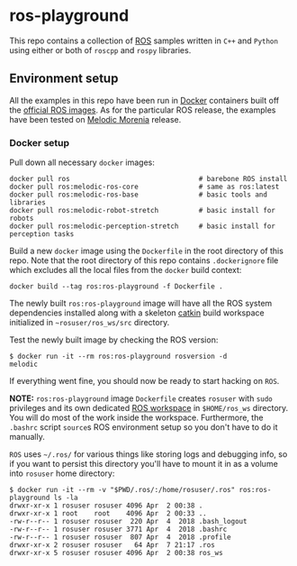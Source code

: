 # ros-playground

This repo contains a collection of [ROS](http://wiki.ros.org/) samples written in `C++` and `Python` using either or both of `roscpp` and `rospy` libraries.

## Environment setup

All the examples in this repo have been run in [Docker](https://www.docker.com/) containers built off the [official ROS images](https://hub.docker.com/r/library/ros/). As for the particular ROS release, the examples have been tested on [Melodic Morenia](http://wiki.ros.org/melodic) release.

### Docker setup

Pull down all necessary `docker` images:

```
docker pull ros                                # barebone ROS install
docker pull ros:melodic-ros-core               # same as ros:latest
docker pull ros:melodic-ros-base               # basic tools and libraries
docker pull ros:melodic-robot-stretch          # basic install for robots
docker pull ros:melodic-perception-stretch     # basic install for perception tasks
```

Build a new `docker` image using the `Dockerfile` in the root directory of this repo. Note that the root directory of this repo contains `.dockerignore` file which excludes all the local files from the `docker` build context:

```
docker build --tag ros:ros-playground -f Dockerfile .
```

The newly built `ros:ros-playground` image will have all the ROS system dependencies installed along with a skeleton [catkin](http://wiki.ros.org/catkin/Tutorials) build workspace initialized in `~rosuser/ros_ws/src` directory.

Test the newly built image by checking the ROS version:

```
$ docker run -it --rm ros:ros-playground rosversion -d
melodic
```
If everything went fine, you should now be ready to start hacking on `ROS`.

**NOTE:** `ros:ros-playground` image `Dockerfile` creates `rosuser` with `sudo` privileges and its own dedicated [ROS workspace](http://wiki.ros.org/catkin/Tutorials/create_a_workspace) in `$HOME/ros_ws` directory. You will do most of the work inside the workspace. Furthermore, the `.bashrc` script `source`s ROS environment setup so you don't have to do it manually.

`ROS` uses `~/.ros/` for various things like storing logs and debugging info, so if you want to persist this directory you'll have to mount it in as a volume into `rosuser` home directory:

```
$ docker run -it --rm -v "$PWD/.ros/:/home/rosuser/.ros" ros:ros-playground ls -la
drwxr-xr-x 1 rosuser rosuser 4096 Apr  2 00:38 .
drwxr-xr-x 1 root    root    4096 Apr  2 00:33 ..
-rw-r--r-- 1 rosuser rosuser  220 Apr  4  2018 .bash_logout
-rw-r--r-- 1 rosuser rosuser 3771 Apr  4  2018 .bashrc
-rw-r--r-- 1 rosuser rosuser  807 Apr  4  2018 .profile
drwxr-xr-x 2 rosuser rosuser   64 Apr  7 21:17 .ros
drwxr-xr-x 5 rosuser rosuser 4096 Apr  2 00:38 ros_ws
```
